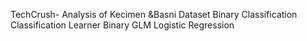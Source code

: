 TechCrush-
Analysis of Kecimen &Basni Dataset 
Binary Classification 
Classification Learner 
Binary GLM Logistic Regression 
